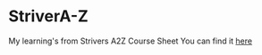 # StriverA-Z
My learning's from Strivers A2Z Course Sheet
You can find it [here](https://takeuforward.org/strivers-a2z-dsa-course/strivers-a2z-dsa-course-sheet-2/)
